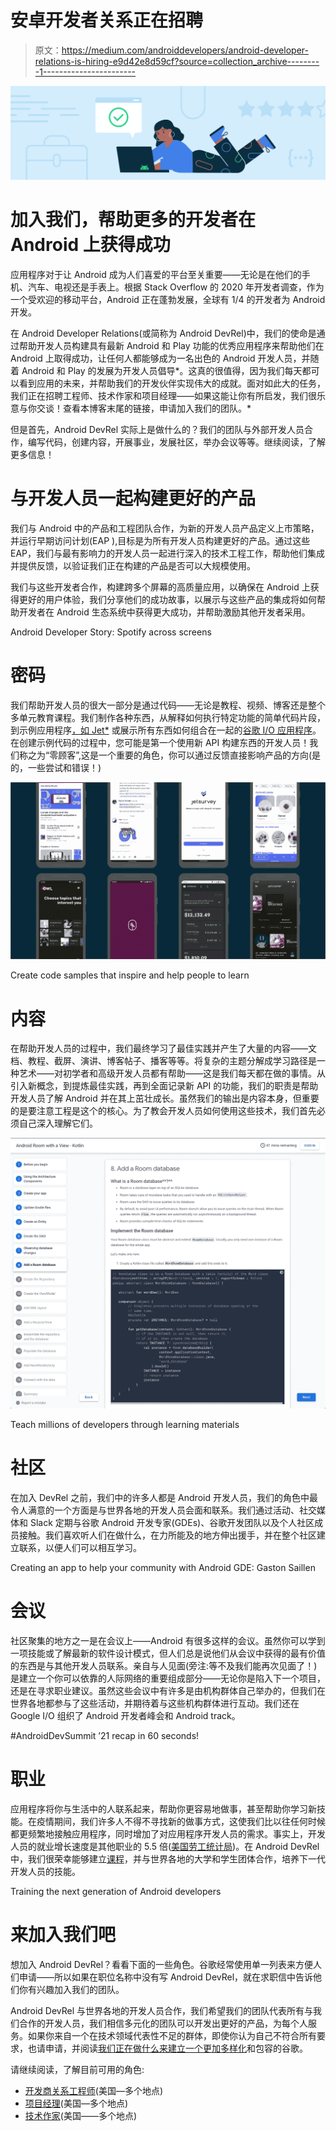 # 安卓开发者关系正在招聘

> 原文：<https://medium.com/androiddevelopers/android-developer-relations-is-hiring-e9d42e8d59cf?source=collection_archive---------1----------------------->

![](img/2125c9866ad091b3feca21fe4b4eddee.png)

# 加入我们，帮助更多的开发者在 Android 上获得成功

应用程序对于让 Android 成为人们喜爱的平台至关重要——无论是在他们的手机、汽车、电视还是手表上。根据 Stack Overflow 的 2020 年开发者调查，作为一个受欢迎的移动平台，Android 正在蓬勃发展，全球有 1/4 的开发者为 Android 开发。

在 Android Developer Relations(或简称为 Android DevRel)中，我们的使命是通过帮助开发人员构建具有最新 Android 和 Play 功能的优秀应用程序来帮助他们在 Android 上取得成功，让任何人都能够成为一名出色的 Android 开发人员，并随着 Android 和 Play 的发展为开发人员倡导*。这真的很值得，因为我们每天都可以看到应用的未来，并帮助我们的开发伙伴实现伟大的成就。面对如此大的任务，我们正在招聘工程师、技术作家和项目经理——如果这能让你有所启发，我们很乐意与你交谈！查看本博客末尾的链接，申请加入我们的团队。*

但是首先，Android DevRel 实际上是做什么的？我们的团队与外部开发人员合作，编写代码，创建内容，开展事业，发展社区，举办会议等等。继续阅读，了解更多信息！

# 与开发人员一起构建更好的产品

我们与 Android 中的产品和工程团队合作，为新的开发人员产品定义上市策略，并运行早期访问计划(EAP ),目标是为所有开发人员构建更好的产品。通过这些 EAP，我们与最有影响力的开发人员一起进行深入的技术工程工作，帮助他们集成并提供反馈，以验证我们正在构建的产品是否可以大规模使用。

我们与这些开发者合作，构建跨多个屏幕的高质量应用，以确保在 Android 上获得更好的用户体验，我们分享他们的成功故事，以展示与这些产品的集成将如何帮助开发者在 Android 生态系统中获得更大成功，并帮助激励其他开发者采用。

Android Developer Story: Spotify across screens

# 密码

我们帮助开发人员的很大一部分是通过代码——无论是教程、视频、博客还是整个多单元教育课程。我们制作各种东西，从解释如何执行特定功能的简单代码片段，到示例应用程序[，如 Jet*](https://github.com/android/compose-samples) 或展示所有东西如何组合在一起的[谷歌 I/O 应用程序](https://github.com/google/iosched)。在创建示例代码的过程中，您可能是第一个使用新 API 构建东西的开发人员！我们称之为“零顾客”,这是一个重要的角色，你可以通过反馈直接影响产品的方向(是的，一些尝试和错误！)

![](img/a91e694a062f7287542bfe30712bce37.png)

Create code samples that inspire and help people to learn

# 内容

在帮助开发人员的过程中，我们最终学习了最佳实践并产生了大量的内容——文档、教程、截屏、演讲、博客帖子、播客等等。将复杂的主题分解成学习路径是一种艺术——对初学者和高级开发人员都有帮助——这是我们每天都在做的事情。从引入新概念，到提炼最佳实践，再到全面记录新 API 的功能，我们的职责是帮助开发人员了解 Android 并在其上茁壮成长。虽然我们的输出是内容本身，但重要的是要注意工程是这个的核心。为了教会开发人员如何使用这些技术，我们首先必须自己深入理解它们。

![](img/9c9c3d6caf973ce30d81685dca987ff7.png)

Teach millions of developers through learning materials

# 社区

在加入 DevRel 之前，我们中的许多人都是 Android 开发人员，我们的角色中最令人满意的一个方面是与世界各地的开发人员会面和联系。我们通过活动、社交媒体和 Slack 定期与谷歌 Android 开发专家(GDEs)、谷歌开发团队以及个人社区成员接触。我们喜欢听人们在做什么，在力所能及的地方伸出援手，并在整个社区建立联系，以便人们可以相互学习。

Creating an app to help your community with Android GDE: Gaston Saillen

# 会议

社区聚集的地方之一是在会议上——Android 有很多这样的会议。虽然你可以学到一项技能或了解最新的软件设计模式，但人们总是说他们从会议中获得的最有价值的东西是与其他开发人员联系。亲自与人见面(旁注:等不及我们能再次见面了！)是建立一个你可以依靠的人际网络的重要组成部分——无论你是陷入下一个项目，还是在寻求职业建议。虽然这些会议中有许多是由机构群体自己举办的，但我们在世界各地都参与了这些活动，并期待着与这些机构群体进行互动。我们还在 Google I/O 组织了 Android 开发者峰会和 Android track。

#AndroidDevSummit ’21 recap in 60 seconds!

# 职业

应用程序将你与生活中的人联系起来，帮助你更容易地做事，甚至帮助你学习新技能。在疫情期间，我们许多人不得不寻找新的做事方式，这使我们比以往任何时候都更频繁地接触应用程序，同时增加了对应用程序开发人员的需求。事实上，开发人员的就业增长速度是其他职业的 5.5 倍([美国劳工统计局](https://www.bls.gov/ooh/computer-and-information-technology/software-developers.htm#tab-6))。在 Android DevRel 中，我们很荣幸能够建立[课程](https://developer.android.com/courses/android-basics-kotlin/course)，并与世界各地的大学和学生团体合作，培养下一代开发人员的技能。

Training the next generation of Android developers

# 来加入我们吧

想加入 Android DevRel？看看下面的一些角色。谷歌经常使用单一列表来方便人们申请——所以如果在职位名称中没有写 Android DevRel，就在求职信中告诉他们你有兴趣加入我们的团队。

Android DevRel 与世界各地的开发人员合作，我们希望我们的团队代表所有与我们合作的开发人员，我们相信多元化的团队可以开发出更好的产品，为每个人服务。如果你来自一个在技术领域代表性不足的群体，即使你认为自己不符合所有要求，也请申请，并阅读[我们正在做什么来建立一个更加多样化](https://diversity.google/)和包容的谷歌。

请继续阅读，了解目前可用的角色:

*   [开发商关系工程师](https://careers.google.com/jobs/results/126788894889779910-developer-relations-engineer-android/)(美国—多个地点)
*   [项目经理](https://careers.google.com/jobs/results/76496270476092102-program-manager-developer-relations/)(美国—多个地点)
*   [技术作家](https://careers.google.com/jobs/results/132434177778688710-technical-writer-software-engineering/)(美国——多个地点)